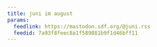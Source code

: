 ```yaml
---
title: juni im august
params:
  feedlink: https://mastodon.sdf.org/@juni.rss
  feedid: 7a93f8feec8a1f589881b9f1d46bff11
---
```

